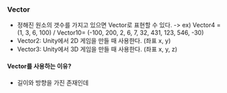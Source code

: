 ### Vector
- 정해진 원소의 갯수를 가지고 있으면 Vector로 표현할 수 있다.   -> ex) Vector4 = (1, 3, 6, 100) / Vector10= (-100, 200, 2, 6, 7, 32, 431, 123, 546, -30)
- Vector2: Unity에서 2D 게임을 만들 때 사용한다. (좌표 x, y)
- Vector3: Unity에서 3D 게임을 만들 때 사용한다. (좌표 x, y, z)

#### Vector를 사용하는 이유?
- 길이와 방향을 가진 존재인데 



```C#

```
